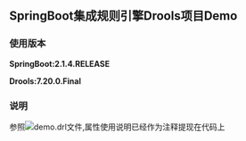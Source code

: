 ## SpringBoot集成规则引擎Drools项目Demo

### 使用版本

**SpringBoot:2.1.4.RELEASE**

**Drools:7.20.0.Final**

### 说明

参照![demo.drl文件](https://gitee.com/sdevil507/springboot-drools/blob/master/src/main/resources/rules/demo.drl),属性使用说明已经作为注释提现在代码上